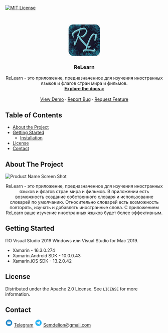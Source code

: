 <!-- PROJECT SHIELDS -->
<!--
*** I'm using markdown "reference style" links for readability.
*** Reference links are enclosed in brackets [ ] instead of parentheses ( ).
*** See the bottom of this document for the declaration of the reference variables
*** for contributors-url, forks-url, etc. This is an optional, concise syntax you may use.
*** https://www.markdownguide.org/basic-syntax/#reference-style-links
-->
[![MIT License][license-shield]][license-url]

<!-- PROJECT LOGO -->
<br />
<p align="center">
  <a href="https://github.com/semdelion/ReLearn">
    <img src="ReadMeImages/logo.png" alt="Logo" width="100" height="100">
  </a>

  <h3 align="center">ReLearn</h3>

  <p align="center">
    ReLearn - это приложение, предназначенное для изучения иностранных языков и флагов стран мира и фильмов.
    <br />
    <a href="https://github.com/semdelion/ReLearn"><strong>Explore the docs »</strong></a>
    <br />
    <br />
    <a href="https://github.com/semdelion/ReLearn">View Demo</a>
    ·
    <a href="https://github.com/semdelion/ReLearn/issues">Report Bug</a>
    ·
    <a href="https://github.com/semdelion/ReLearn/issues">Request Feature</a>
  </p>
</p>



<!-- TABLE OF CONTENTS -->
## Table of Contents

* [About the Project](#about-the-project)
* [Getting Started](#getting-started)
  * [Installation](#installation)
* [License](#license)
* [Contact](#contact)

<!-- ABOUT THE PROJECT -->
## About The Project

![Product Name Screen Shot][product-screenshot-1]
 <p align="center">
    ReLearn - это приложение, предназначенное для изучения иностранных языков и флагов стран мира и фильмов. В приложении есть возможность создание собственного словаря и использование словарей по умолчанию. Относительно словарей есть возможность повторять, изучать и добавлять иностранные слова.
    С приложением ReLearn ваше изучение иностранных языков будет более эффективным.
 </p>

<!-- GETTING STARTED -->
## Getting Started

ПО Visual Studio 2019 Windows или Visual Studio for Mac 2019. 
* Xamarin - 16.3.0.274
* Xamarin.Android SDK - 10.0.0.43
* Xamarin.iOS SDK - 13.2.0.42

<!-- LICENSE -->
## License

Distributed under the Apache 2.0 License. See `LICENSE` for more information.

<!-- CONTACT -->
## Contact

<img src="ReadMeImages/google_email.png" alt="Logo" width="24" height="24"> [Telegram](https://t.me/semdelion)
<img src="ReadMeImages/telegram.png" alt="Logo" width="24" height="24"> Semdelion@gmail.com



<!-- MARKDOWN LINKS & IMAGES -->
<!-- https://www.markdownguide.org/basic-syntax/#reference-style-links -->
[license-shield]: https://img.shields.io/badge/License-Apache%202.0-blue.svg
[license-url]: https://github.com/semdelion/ReLearn/blob/master/LICENSE
[product-screenshot-1]: Images/screenshot-1.png